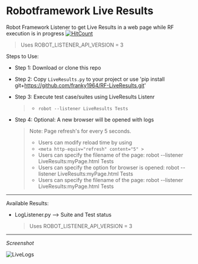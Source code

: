 # Robotframework Live Results
Robot Framework Listener to get Live Results in a web page while RF execution is in progress
[![HitCount](http://hits.dwyl.com/franky1964/RF-LiveResults.svg)](http://hits.dwyl.com/franky1964/RF-LiveResults)

> Uses ROBOT_LISTENER_API_VERSION = 3
    
Steps to Use:

 - Step 1: Download or clone this repo
 
 - Step 2: Copy `LiveResults.py` to your project or use 'pip install git+https://github.com/franky1964/RF-LiveResults.git'

 - Step 3: Execute test case/suites using LiveResults Listenr
   > - `robot --listener LiveResults Tests` 

 - Step 4: Optional: A new browser will be opened with logs
   > Note: Page refresh's for every 5 seconds.
   > - Users can modify reload time by using
   > - `<meta http-equiv="refresh" content="5" >`
   > - Users can specify the filename of the page:          robot --listener LiveResults:myPage.html Tests
   > - Users can specify the option for browser is opened:  robot --listener LiveResults:myPage.html Tests
   > - Users can specify the filename of the page:          robot --listener LiveResults:myPage.html Tests
   

---

Available Results:

 - LogListener.py --> Suite and Test status
    > Uses ROBOT_LISTENER_API_VERSION = 3

---

*Screenshot*

<img src="/LiveLogs.jpg" alt="LiveLogs">
